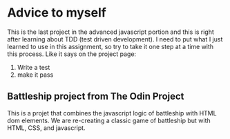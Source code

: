 # Advice to myself

This is the last project in the advanced javascript portion and this is right after learning about
TDD (test driven development). I need to put what I just learned to use in this assignment, so try to
take it one step at a time with this process. Like it says on the project page:

1. Write a test
2. make it pass

## Battleship project from The Odin Project

This is a projet that combines the javascript logic of battleship with HTML dom elements. We are re-creating a classic game of battleship but with HTML, CSS, and javascript.
